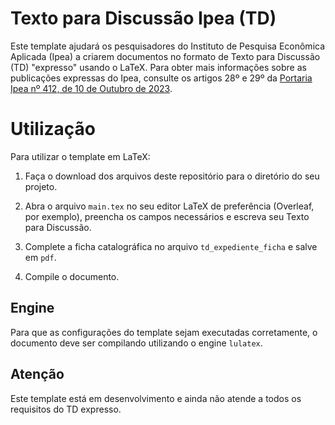 # Texto para Discussão Ipea (TD)

Este template ajudará os pesquisadores do Instituto de Pesquisa Econômica Aplicada (Ipea) a criarem documentos no formato de Texto para Discussão (TD) "expresso" usando o LaTeX. Para obter mais informações sobre as publicações expressas do Ipea, consulte os artigos 28º e 29º da [Portaria Ipea nº 412, de 10 de Outubro de 2023](https://github.com/ipeadata-lab/td/blob/0bcf11a9d33d9f98337655233c509ba1298445db/editorial/portaria_412.pdf).

# Utilização 

Para  utilizar o template em LaTeX:

1. Faça o download dos arquivos deste repositório para o diretório do seu projeto. 

2. Abra o arquivo `main.tex` no seu editor LaTeX de preferência (Overleaf, por exemplo), preencha os campos necessários e escreva seu Texto para Discussão.

3. Complete a ficha catalográfica no arquivo `td_expediente_ficha` e salve em `pdf`.

4. Compile o documento.

## Engine

Para que as configurações do template sejam executadas corretamente, o documento deve ser compilando utilizando o engine `lulatex`.

## Atenção

Este template está em desenvolvimento e ainda não atende a todos os requisitos do TD expresso.
